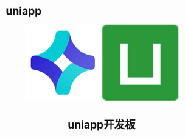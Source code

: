 # uniapp

<div align="center">
    <div>
		<a href="https://github.com/doudou-sir/go-where-uniapp" target="blank"><img width="200" src="./public/appLogo.svg" /></a>
        <a href="https://uniapp.dcloud.net.cn/" target="blank"><img width="200" src="./public/uniapp.png" /></a>
    </div>
	<h1>uniapp开发板</h1>
</div>


